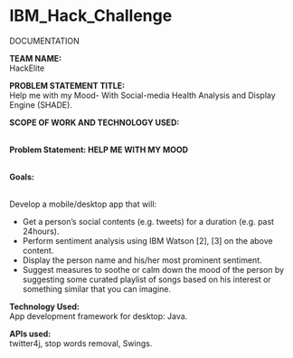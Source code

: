 # IBM_Hack_Challenge

DOCUMENTATION

**TEAM NAME:**<br>
HackElite

**PROBLEM STATEMENT TITLE:**<br>
Help me with my Mood- With Social-media Health Analysis and Display
Engine (SHADE).

**SCOPE OF WORK AND TECHNOLOGY USED:**<br><br>

**Problem Statement: HELP ME WITH MY MOOD**<br><br>

**Goals:**<br><br>

Develop a mobile/desktop app that will:

* Get a person’s social contents (e.g. tweets) for a duration
(e.g. past 24hours).
* Perform sentiment analysis using IBM Watson [2], [3] on
the above content.
* Display the person name and his/her most prominent
sentiment.
* Suggest measures to soothe or calm down the mood of
the person by suggesting some curated playlist of songs
based on his interest or something similar that you can
imagine.

**Technology Used:**<br>
App development framework for desktop: Java.

**APIs used:**<br>
twitter4j, stop words removal, Swings.
